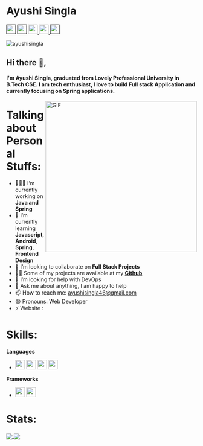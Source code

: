 
# Ayushi Singla
<p>
<a href=""><img src="https://aleen42.github.io/badges/src/twitter.svg" height=25></a> 
<a href=""><img src="https://aleen42.github.io/badges/src/medium.svg" height=25></a> 
<a href="https://www.linkedin.com/in/ayushisingla/"><img src="https://img.shields.io/badge/linkedin-%230077B5.svg?&style=for-the-badge&logo=linkedin&logoColor=white" height=25>
<a href="https://www.instagram.com/ayushisingla._/"><img src="https://img.shields.io/badge/instagram-%23E4405F.svg?&style=for-the-badge&logo=instagram&logoColor=white" height=25>
<a href=""><img src="https://aleen42.github.io/badges/src/stackoverflow.svg" height=25>
 </a> 
</p>
 
<p align="left"> <img src="https://komarev.com/ghpvc/?username=ayushisingla" alt="ayushisingla" /> </p> 
  
## Hi there 👋,           
#### I'm Ayushi Singla, graduated from Lovely Professional University in B.Tech CSE.  I am tech enthusiast, I love to build Full stack Application and currently focusing on Spring applications.  

<img align="right" alt="GIF" src="https://miro.medium.com/max/875/1*Urc28sbnORGOW5oyohQ06g.gif" width="400px" />  

# Talking about Personal Stuffs:

- 👨🏽‍💻 I’m currently working on **Java and Spring**
- 🌱 I’m currently learning **Javascript**, **Android**, **Spring**, **Frontend Design**
- 👯 I’m looking to collaborate on **Full Stack Projects**
- 👨‍💻 Some of my projects are available at my <a href="https://github.com/ayushisingla?tab=repositories">**Github**</a>
- 🤔 I’m looking for help with DevOps
- 💬 Ask me about anything, I am happy to help
- 📫 How to reach me: ayushisingla46@gmail.com
- 😄 Pronouns: Web Developer
- ⚡ Website : 

# Skills:

**Languages**
 * <img src ="https://img.shields.io/badge/java-%23ED8B00.svg?&style=for-the-badge&logo=java&logoColor=white" height=25> <img src ="https://camo.githubusercontent.com/d423cf12cc9ec53976db472d8844305e3f324418/68747470733a2f2f696d672e736869656c64732e696f2f62616467652f2d4a6176615363726970742d626c61636b3f7374796c653d666c61742d737175617265266c6f676f3d6a617661736372697074" height=25> <img src ="https://img.shields.io/badge/html5%20-%23E34F26.svg?&style=for-the-badge&logo=html5&logoColor=white" height=25> <img src ="https://img.shields.io/badge/css3%20-%231572B6.svg?&style=for-the-badge&logo=css3&logoColor=white" height=25> 
 
**Frameworks**
* <img src="https://img.shields.io/badge/Android-%234ea94b.svg?&style=for-the-badge&logo=Android&logoColor=white" height=25> <img src="https://camo.githubusercontent.com/e3c72ff8c616617254d1b5303370700edfdb9942/68747470733a2f2f696d672e736869656c64732e696f2f62616467652f626f6f7473747261702532302d2532333536334437432e7376673f267374796c653d666f722d7468652d6261646765266c6f676f3d626f6f747374726170266c6f676f436f6c6f723d7768697465" height=25>

 # Stats:

<a href="">
  <img src="https://github-readme-stats.vercel.app/api?username=ayushisingla&count_private=true" align="center"/>
</a>
<a href="">
  <img src="https://github-readme-stats.vercel.app/api/top-langs/?username=ayushisingla&layout=compact" align="center"/>
</a>

